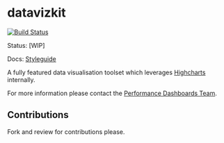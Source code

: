 # datavizkit

[![Build Status](https://travis-ci.org/govau/datavizkit.svg?branch=master)](https://travis-ci.org/govau/datavizkit)

Status: [WIP]

Docs: [Styleguide](https://datavizkit.surge.sh)

A fully featured data visualisation toolset which leverages [Highcharts](http://www.highcharts.com/) internally.

For more information please contact the [Performance Dashboards Team](mailto:performance-dashboard@digital.gov.au).


## Contributions 

Fork and review for contributions please.
